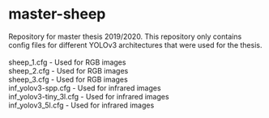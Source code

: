 # master-sheep
Repository for master thesis 2019/2020. This repository only contains config files for different YOLOv3 architectures that were used for the thesis. 
<br><br>
sheep_1.cfg - Used for RGB images <br>
sheep_2.cfg - Used for RGB images <br>
sheep_3.cfg - Used for RGB images <br>
inf_yolov3-spp.cfg - Used for infrared images <br> 
inf_yolov3-tiny_3l.cfg - Used for infrared images <br> 
inf_yolov3_5l.cfg - Used for infrared images <br>
